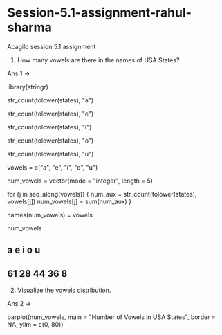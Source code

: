 # Session-5.1-assignment-rahul-sharma
Acagild session 5.1 assignment

1. How many vowels are there in the names of USA States?

Ans 1 ->

library(stringr)

str_count(tolower(states), "a")

str_count(tolower(states), "e")

str_count(tolower(states), "i")

str_count(tolower(states), "o")

str_count(tolower(states), "u")

vowels = c("a", "e", "i", "o", "u")

num_vowels = vector(mode = "integer", length = 5)

for (j in seq_along(vowels)) 
{
num_aux = str_count(tolower(states), vowels[j])
num_vowels[j] = sum(num_aux)
}

names(num_vowels) = vowels

num_vowels

## a e i o u
## 61 28 44 36 8


2. Visualize the vowels distribution.

Ans 2 ->

barplot(num_vowels, main = "Number of Vowels in USA States", border = NA, ylim = c(0, 80))
